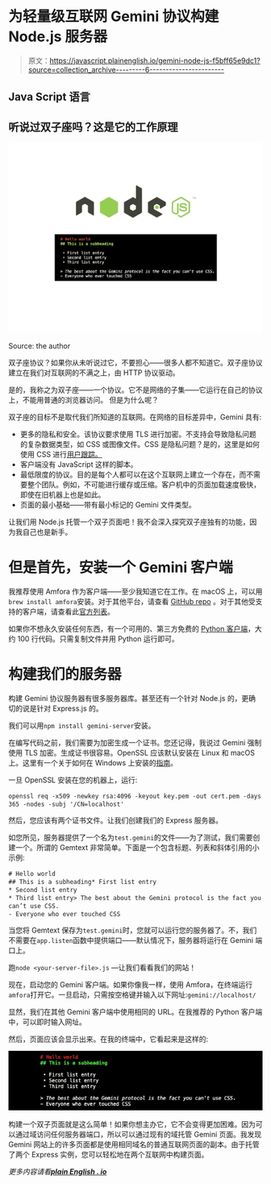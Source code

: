 # 为轻量级互联网 Gemini 协议构建 Node.js 服务器

> 原文：<https://javascript.plainenglish.io/gemini-node-js-f5bff65e9dc1?source=collection_archive---------6----------------------->

## Java Script 语言

## 听说过双子座吗？这是它的工作原理

![](img/3fb65f87a4e2d2bda10fa684b7398876.png)

Source: the author

双子座协议？如果你从未听说过它，不要担心——很多人都不知道它。双子座协议建立在我们对互联网的不满之上，由 HTTP 协议驱动。

是的，我称之为双子座——一个协议。它不是网络的子集——它运行在自己的协议上，不能用普通的浏览器访问。
但是为什么呢？

双子座的目标不是取代我们所知道的互联网。在网络的目标差异中，Gemini 具有:

*   更多的隐私和安全。该协议要求使用 TLS 进行加密。不支持会导致隐私问题的复杂数据类型，如 CSS 或图像文件。CSS 是隐私问题？是的，这里是如何使用 CSS 进行[用户跟踪。](/tracking-with-css-ec98e3d81046)
*   客户端没有 JavaScript 这样的脚本。
*   最低限度的协议。目的是每个人都可以在这个互联网上建立一个存在，而不需要整个团队。例如，不可能进行缓存或压缩。客户机中的页面加载速度极快，即使在旧机器上也是如此。
*   页面的最小基础——带有最小标记的 Gemini 文件类型。

让我们用 Node.js 托管一个双子页面吧！我不会深入探究双子座独有的功能，因为我自己也是新手。

# 但是首先，安装一个 Gemini 客户端

我推荐使用 Amfora 作为客户端——至少我知道它在工作。在 macOS 上，可以用`brew install amfora`安装。对于其他平台，请查看 [GitHub repo](https://github.com/makeworld-the-better-one/amfora) 。对于其他受支持的客户端，请查看此[官方列表](https://gemini.circumlunar.space/software/)。

如果你不想永久安装任何东西，有一个可用的、第三方免费的 [Python 客户端](https://tildegit.org/solderpunk/gemini-demo-1/src/branch/master/gemini-demo.py)，大约 100 行代码。只需复制文件并用 Python 运行即可。

# 构建我们的服务器

构建 Gemini 协议服务器有很多服务器库。甚至还有一个针对 Node.js 的，更确切的说是针对 Express.js 的。

我们可以用`npm install gemini-server`安装。

在编写代码之前，我们需要为加密生成一个证书。您还记得，我说过 Gemini 强制使用 TLS 加密。生成证书很容易。OpenSSL 应该默认安装在 Linux 和 macOS 上。这里有一个关于如何在 Windows 上安装的[指南](https://www.cloudinsidr.com/content/how-to-install-the-most-recent-version-of-openssl-on-windows-10-in-64-bit/)。

一旦 OpenSSL 安装在您的机器上，运行:

```
openssl req -x509 -newkey rsa:4096 -keyout key.pem -out cert.pem -days 365 -nodes -subj '/CN=localhost'
```

然后，您应该有两个证书文件。让我们创建我们的 Express 服务器。

如您所见，服务器提供了一个名为`test.gemini`的文件——为了测试，我们需要创建一个。所谓的 Gemtext 非常简单。下面是一个包含标题、列表和斜体引用的小示例:

```
# Hello world
## This is a subheading* First list entry
* Second list entry
* Third list entry> The best about the Gemini protocol is the fact you can’t use CSS.
- Everyone who ever touched CSS
```

当您将 Gemtext 保存为`test.gemini`时，您就可以运行您的服务器了。不，我们不需要在`app.listen`函数中提供端口——默认情况下，服务器将运行在 Gemini 端口上。

跑`node <your-server-file>.js` —让我们看看我们的网站！

现在，启动您的 Gemini 客户端。如果你像我一样，使用 Amfora，在终端运行`amfora`打开它。一旦启动，只需按空格键并输入以下网址:`gemini://localhost/`

显然，我们在其他 Gemini 客户端中使用相同的 URL。在我推荐的 Python 客户端中，可以即时输入网址。

然后，页面应该会显示出来。在我的终端中，它看起来是这样的:

![](img/fd02da08a1ec88ef7b5c44d29de89dd5.png)

构建一个双子页面就是这么简单！如果你想主办它，它不会变得更加困难。因为可以通过域访问任何服务器端口，所以可以通过现有的域托管 Gemini 页面。我发现 Gemini 网站上的许多页面都是使用相同域名的普通互联网页面的副本。由于托管了两个 Express 实例，您可以轻松地在两个互联网中构建页面。

*更多内容请看*[***plain English . io***](http://plainenglish.io/)